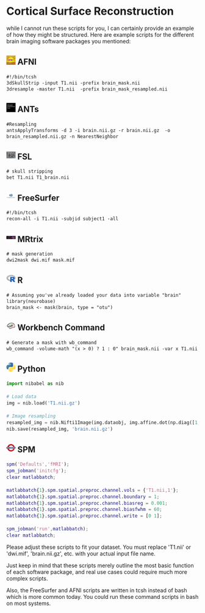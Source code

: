 # Cortical Surface Reconstruction

while I cannot run these scripts for you, I can certainly provide an example of how they might be structured. Here are example scripts for the different brain imaging software packages you mentioned:

## <img src="../../icons/afni.png" height="24px" /> AFNI

```
#!/bin/tcsh
3dSkullStrip -input T1.nii -prefix brain_mask.nii
3dresample -master T1.nii  -prefix brain_mask_resampled.nii
```

## <img src="../../icons/ants.png" height="24px" /> ANTs

```
#Resampling
antsApplyTransforms -d 3 -i brain.nii.gz -r brain.nii.gz  -o brain_resampled.nii.gz -n NearestNeighbor
```

## <img src="../../icons/fsl.png" height="24px" /> FSL

```
# skull stripping 
bet T1.nii T1_brain.nii
```

## <img src="../../icons/freesurfer.png" height="24px" /> FreeSurfer

```
#!/bin/tcsh
recon-all -i T1.nii -subjid subject1 -all
```

## <img src="../../icons/mrtrix.png" height="24px" /> MRtrix

```
# mask generation
dwi2mask dwi.mif mask.mif
```

## <img src="../../icons/r.png" height="24px" /> R

```
# Assuming you've already loaded your data into variable "brain"
library(neurobase)
brain_mask <- mask(brain, type = "otu")
```

## <img src="../../icons/workbench_command.png" height="24px" /> Workbench Command

```
# Generate a mask with wb_command 
wb_command -volume-math "(x > 0) ? 1 : 0" brain_mask.nii -var x T1.nii
```

## <img src="../../icons/python.png" height="24px" /> Python

```python
import nibabel as nib

# Load data
img = nib.load('T1.nii.gz')

# Image resampling
resampled_img = nib.Nifti1Image(img.dataobj, img.affine.dot(np.diag([1, 2, 3, 1])))
nib.save(resampled_img, 'brain.nii.gz')
```

## <img src="../../icons/spm.png" height="24px" /> SPM

```MATLAB
spm('Defaults','fMRI');
spm_jobman('initcfg');
clear matlabbatch;

matlabbatch{1}.spm.spatial.preproc.channel.vols = {'T1.nii,1'};
matlabbatch{1}.spm.spatial.preproc.channel.boundary = 1;
matlabbatch{1}.spm.spatial.preproc.channel.biasreg = 0.001;
matlabbatch{1}.spm.spatial.preproc.channel.biasfwhm = 60;
matlabbatch{1}.spm.spatial.preproc.channel.write = [0 1];

spm_jobman('run',matlabbatch);
clear matlabbatch;
```

Please adjust these scripts to fit your dataset. You must replace 'T1.nii' or 'dwi.mif', 'brain.nii.gz', etc. with your actual input file name.

Just keep in mind that these scripts merely outline the most basic function of each software package, and real use cases could require much more complex scripts.

Also, the FreeSurfer and AFNI scripts are written in tcsh instead of bash which is more common today. You could run these command scripts in bash on most systems.